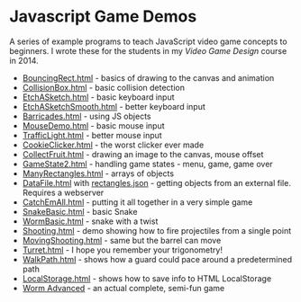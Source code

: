 # Javascript Game Demos

A series of example programs to teach JavaScript video game concepts to beginners.
I wrote these for the students in my *Video Game Design* course in 2014.

-   [BouncingRect.html](https://grahammitchell.com/jsdemos/BouncingRect.html) - basics of drawing to the canvas and animation
-   [CollisionBox.html](https://grahammitchell.com/jsdemos/CollisionBox.html) - basic collision detection
-   [EtchASketch.html](https://grahammitchell.com/jsdemos/EtchASketch.html) - basic keyboard input
-   [EtchASketchSmooth.html](https://grahammitchell.com/jsdemos/EtchASketchSmooth.html) - better keyboard input
-   [Barricades.html](https://grahammitchell.com/jsdemos/Barricades.html) - using JS objects
-   [MouseDemo.html](https://grahammitchell.com/jsdemos/MouseDemo.html) - basic mouse input
-   [TrafficLight.html](https://grahammitchell.com/jsdemos/TrafficLight.html) - better mouse input
-   [CookieClicker.html](https://grahammitchell.com/jsdemos/CookieClicker.html) - the worst clicker ever made
-   [CollectFruit.html](https://grahammitchell.com/jsdemos/CollectFruit.html) - drawing an image to the canvas, mouse offset
-   [GameState2.html](https://grahammitchell.com/jsdemos/GameState2.html) - handling game states - menu, game, game over
-   [ManyRectangles.html](https://grahammitchell.com/jsdemos/ManyRectangles.html) - arrays of objects
-   [DataFile.html](https://grahammitchell.com/jsdemos/DataFile.html) with [rectangles.json](rectangles.json) - getting objects from an external file. Requires a webserver
-   [CatchEmAll.html](https://grahammitchell.com/jsdemos/CatchEmAll.html) - putting it all together in a very simple game
-   [SnakeBasic.html](https://grahammitchell.com/jsdemos/SnakeBasic.html) - basic Snake
-   [WormBasic.html](https://grahammitchell.com/jsdemos/WormBasic.html) - snake with a twist
-   [Shooting.html](https://grahammitchell.com/jsdemos/Shooting.html) - demo showing how to fire projectiles from a single point
-   [MovingShooting.html](https://grahammitchell.com/jsdemos/MovingShooting.html) - same but the barrel can move
-   [Turret.html](https://grahammitchell.com/jsdemos/Turret.html) - I hope you remember your trigonometry!
-   [WalkPath.html](https://grahammitchell.com/jsdemos/WalkPath.html) - shows how a guard could pace around a predetermined path
-   [LocalStorage.html](https://grahammitchell.com/jsdemos/LocalStorage.html) - shows how to save info to HTML LocalStorage
-   [Worm Advanced](https://grahammitchell.com/jsdemos/Worm2.html) - an actual complete, semi-fun game

